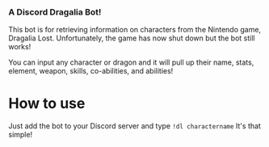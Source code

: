 ### A Discord Dragalia Bot!

This bot is for retrieving information on characters from the Nintendo game, Dragalia Lost.
Unfortunately, the game has now shut down but the bot still works!

You can input any character or dragon and it will pull up their name, stats, element, weapon, skills, co-abilities, and abilities!

# How to use

Just add the bot to your Discord server and type `!dl charactername`
It's that simple!
